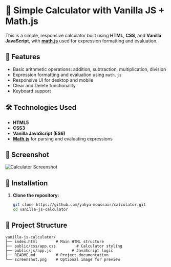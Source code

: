 # 📱 Simple Calculator with Vanilla JS + Math.js

This is a simple, responsive calculator built using **HTML**, **CSS**, and **Vanilla JavaScript**, with **[math.js](https://mathjs.org/)** used for expression formatting and evaluation.

## 🚀 Features

- Basic arithmetic operations: addition, subtraction, multiplication, division
- Expression formatting and evaluation using `math.js`
- Responsive UI for desktop and mobile
- Clear and Delete functionality
- Keyboard support

## 🛠️ Technologies Used

- **HTML5**
- **CSS3**
- **Vanilla JavaScript (ES6)**
- **[Math.js](https://mathjs.org/)** for parsing and evaluating expressions

## 📸 Screenshot

![Calculator Screenshot](screenshot.png)

## 🔧 Installation

1. **Clone the repository:**

   ```bash
   git clone https://github.com/yahya-moussair/calculator.git
   cd vanilla-js-calculator

## 📁 Project Structure

```text
vanilla-js-calculator/
├── index.html        # Main HTML structure
├── public/css/app.css         # Calculator styling
├── public/js/app.js         # JavaScript logic
├── README.md         # Project documentation
└── screenshot.png    # Optional image for preview
```
